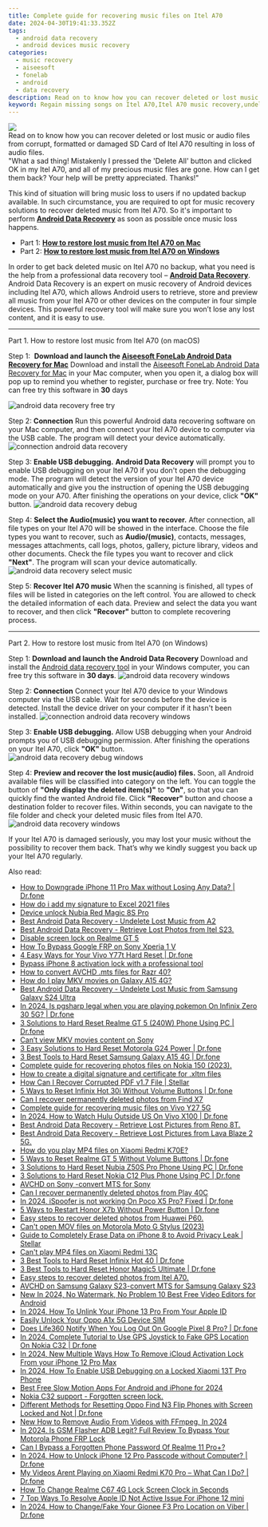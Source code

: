```yaml
---
title: Complete guide for recovering music files on Itel A70
date: 2024-04-30T19:41:33.352Z
tags: 
  - android data recovery
  - android devices music recovery
categories: 
  - music recovery
  - aiseesoft
  - fonelab
  - android
  - data recovery
description: Read on to know how you can recover deleted or lost music or audio files from corrupt, formatted or damaged SD Card of Itel A70 resulting in loss of audio files.
keyword: Regain missing songs on Itel A70,Itel A70 music recovery,undelete songs from Itel A70,save lost music on Itel A70,retrieve wiped music Itel A70,Unerase music from Itel A70,Itel A70 data recovery,Itel A70 reset but recover music,how to recover music on Itel A70,how to get back deleted song Itel A70 phone,does the Itel A70 have a backup for deleted song,Itel A70 retrieve deleted song
---
```


<img src="https://img0mobiles.techidaily.com/images/best-assets/devices/itel/itel-a70/5.jpg" class="atpl-imgstyle"  />

<div class="atpl-content atpl-for-fonelab-android recover-music">

<div class="atpl-post-description-part-1">
Read on to know how you can recover deleted or lost music or audio files from corrupt, formatted or damaged SD Card of Itel A70 resulting in loss of audio files.
</div>



<div class="atpl-post-description-part-2">
<div class="tpl-content-sub-paragraph-question">
  "What a sad thing! Mistakenly I pressed the 'Delete All' button and clicked OK in my Itel A70, and all of my precious music files are gone. How can I get them back? Your help will be pretty appreciated. Thanks!"
</div>
<div class="tpl-content-sub-paragraph-content">
  <p>
    This kind of situation will bring music loss to users if no updated backup available. In such circumstance, you are required to opt for music recovery solutions to recover deleted music from Itel A70. So it's important to perform <a href="https://tools.techidaily.com/aiseesoft-android-data-recovery/" ><strong>Android Data Recovery</strong></a> as soon as possible once music loss happens.
  </p>
</div>
</div>

<ul>
  <li>Part 1: <strong><a href="#p1">How to restore lost music from Itel A70 on Mac</a></strong></li>
  <li>Part 2: <strong><a href="#p2">How to restore lost music from Itel A70 on Windows</a></strong></li>
</ul>


<div class="atpl-post-description-part-3">
<div class="tpl-content-sub-paragraph-normal">
  <p>
      In order to get back deleted music on Itel A70 no backup, what you need is the help from a professional data recovery tool – <a href="https://tools.techidaily.com/aiseesoft-android-data-recovery/" ><strong>Android Data Recovery</strong></a>. Android Data Recovery is an expert on music recovery of Android devices including Itel A70, which allows Android users to retrieve, store and preview all music from your Itel A70 or other devices on the computer in four simple devices. This powerful recovery tool will make sure you won’t lose any lost content, and it is easy to use.
  </p>
</div>
</div>



<!-- Part 1 -->
<a id="p1" name="p1" ></a><hr>

<div>
  <span class="atpl-step-part-style">Part 1. How to restore lost music from Itel A70 (on macOS)</span>
</div>

<span class="atpl-stepstyle-a"><span>Step 1: </span></span> <strong>Download and launch the <a href="https://tools.techidaily.com/aiseesoft-android-data-recovery-for-mac/" >Aiseesoft FoneLab Android Data Recovery for Mac</a></strong>
Download and install the <a href="https://tools.techidaily.com/aiseesoft-android-data-recovery-for-mac/" >Aiseesoft FoneLab Android Data Recovery for Mac</a> in your Mac computer, when you open it, a dialog box will pop up to remind you whether to register, purchase or free try.
Note: You can free try this software in <strong>30</strong> days

<img src="https://tools.techidaily.com/images/apps/aiseesoft/android-data-recovery/mac-free-try.png" class="atpl-imgstyle" alt="android data recovery free try" />

<span class="atpl-stepstyle-a"><span>Step 2: </span></span> <strong>Connection</strong>
Run this powerful Android data recovering software on your Mac computer, and then connect your Itel A70 device to computer via the USB cable. The program will detect your device automatically.
<img src="https://tools.techidaily.com/images/apps/aiseesoft/android-data-recovery/mac-connection-interface.jpg" class="atpl-imgstyle" alt="connection android data recovery" />

<span class="atpl-stepstyle-a"><span>Step 3: </span></span> <strong>Enable USB debugging.</strong>
<strong>Android Data Recovery</strong> will prompt you to enable USB debugging on your Itel A70 if you don't open the debugging mode. The program will detect the version of your Itel A70 device automatically and give you the instruction of opening the USB debugging mode on your A70. After finishing the operations on your device, click <strong>"OK"</strong> button.
<img src="https://tools.techidaily.com/images/apps/aiseesoft/android-data-recovery/mac-android-usb-debug.jpg"  class="atpl-imgstyle" alt="android data recovery debug" />

<span class="atpl-stepstyle-a"><span>Step 4: </span></span> <strong>Select the Audio(music) you want to recover.</strong>
After connection, all file types on your Itel A70 will be showed in the interface. Choose the file types you want to recover, such as <strong>Audio/(music)</strong>, contacts, messages, messages attachments, call logs, photos, gallery, picture library, videos and other documents. Check the file types you want to recover and click <b>"Next"</b>. The program will scan your device automatically.
<img src="https://tools.techidaily.com/images/apps/aiseesoft/android-data-recovery/mac-choose-type-music.jpg" class="atpl-imgstyle" alt="android data recovery select music" />

<span class="atpl-stepstyle-a"><span>Step 5: </span></span> <strong>Recover Itel A70 music</strong>
When the scanning is finished, all types of files will be listed in categories on the left control. You are allowed to check the detailed information of each data. Preview and select the data you want to recover, and then click <b>"Recover"</b> button to complete recovering process.


<a id="p2" name="p2"></a><hr>

<!-- Part 2 -->
<div>
  <span class="atpl-step-part-style">Part 2. How to restore lost music from Itel A70 (on Windows)</span>
</div>

<span class="atpl-stepstyle-a"><span>Step 1: </span></span> <strong>Download and launch the Android Data Recovery</strong>
Download and install the <a href="https://tools.techidaily.com/aiseesoft-android-data-recovery-for-win/" >Android data recovery tool</a> in your Windows computer, you can free try this software in <b>30 days</b>.
<img src="https://tools.techidaily.com/images/apps/aiseesoft/android-data-recovery/win-start-interface.png"  class="atpl-imgstyle" alt="android data recovery windows" />

<span class="atpl-stepstyle-a"><span>Step 2: </span></span> <strong>Connection</strong>
Connect your Itel A70 device to your Windows computer via the USB cable. Wait for seconds before the device is detected. Install the device driver on your computer if it hasn't been installed.
<img src="https://tools.techidaily.com/images/apps/aiseesoft/android-data-recovery/win-connection-interface.png" class="atpl-imgstyle" alt="connection android data recovery windows" />

<span class="atpl-stepstyle-a"><span>Step 3: </span></span> <strong>Enable USB debugging.</strong>
Allow USB debugging when your Android prompts you of USB debugging permission. After finishing the operations on your Itel A70, click <b>"OK"</b> button.
<img src="https://tools.techidaily.com/images/apps/aiseesoft/android-data-recovery/win-android-usb-debug.png" class="atpl-imgstyle" alt="android data recovery debug windows" />

<span class="atpl-stepstyle-a"><span>Step 4: </span></span> <strong>Preview and recover the lost music(audio) files.</strong>
Soon, all Android available files will be classified into category on the left. You can toggle the button of <b>"Only display the deleted item(s)"</b> to <b>"On"</b>, so that you can quickly find the wanted Android file. Click <b>"Recover"</b> button and choose a destination folder to recover files. Within seconds, you can navigate to the file folder and check your deleted music files from Itel A70.
<img src="https://tools.techidaily.com/images/apps/aiseesoft/android-data-recovery/win-recover-music.jpg" class="atpl-imgstyle" alt="android data recovery windows" />

<div class="atpl-post-description-part-4">
<div class="tpl-content-sub-paragraph-normal">
    <p>
        If your Itel A70 is damaged seriously, you may lost your music without the possibility to recover them back. That’s why we kindly suggest you back up your Itel A70 regularly.
    </p>
</div>
</div>


<ins class="adsbygoogle"
     style="display:block"
     data-ad-client="ca-pub-7571918770474297"
     data-ad-slot="8358498916"
     data-ad-format="auto"
     data-full-width-responsive="true"></ins>



</div>
<ins class="adsbygoogle"
    style="display:block"
    data-ad-format="autorelaxed"
    data-ad-client="ca-pub-7571918770474297"
    data-ad-slot="1223367746"></ins>

<span class="atpl-alsoreadstyle">Also read:</span>
<div><ul>
<li><a href="https://phone-solutions.techidaily.com/how-to-downgrade-iphone-11-pro-max-without-losing-any-data-drfone-by-drfone-ios-system-repair-ios-system-repair/"><u>How to Downgrade iPhone 11 Pro Max without Losing Any Data? | Dr.fone</u></a></li>
<li><a href="https://phone-solutions.techidaily.com/how-do-i-add-my-signature-to-excel-2021-files-by-ldigisigner-sign-a-excel-sign-a-excel/"><u>How do i add my signature to Excel 2021 files</u></a></li>
<li><a href="https://phone-solutions.techidaily.com/device-unlock-nubia-red-magic-8s-pro-by-drfone-android-unlock-android-unlock/"><u>Device unlock  Nubia Red Magic 8S Pro</u></a></li>
<li><a href="https://phone-solutions.techidaily.com/best-android-data-recovery-undelete-lost-music-from-a2-by-fonelab-android-recover-music/"><u>Best Android Data Recovery - Undelete Lost Music from A2</u></a></li>
<li><a href="https://phone-solutions.techidaily.com/best-android-data-recovery-retrieve-lost-photos-from-itel-s23-by-fonelab-android-recover-photos/"><u>Best Android Data Recovery - Retrieve Lost Photos from Itel S23.</u></a></li>
<li><a href="https://phone-solutions.techidaily.com/disable-screen-lock-on-realme-gt-5-by-drfone-android-unlock-android-unlock/"><u>Disable screen lock on Realme GT 5</u></a></li>
<li><a href="https://phone-solutions.techidaily.com/how-to-bypass-google-frp-on-sony-xperia-1-v-by-drfone-android-unlock-remove-google-frp/"><u>How To Bypass Google FRP on Sony Xperia 1 V</u></a></li>
<li><a href="https://phone-solutions.techidaily.com/4-easy-ways-for-your-vivo-y77t-hard-reset-drfone-by-drfone-reset-android-reset-android/"><u>4 Easy Ways for Your Vivo Y77t Hard Reset | Dr.fone</u></a></li>
<li><a href="https://phone-solutions.techidaily.com/bypass-iphone-8-activation-lock-with-a-professional-tool-by-drfone-ios-unlock-ios-unlock/"><u>Bypass iPhone 8 activation lock with a professional tool</u></a></li>
<li><a href="https://phone-solutions.techidaily.com/how-to-convert-avchd-mts-files-for-razr-40-by-aiseesoft-video-converter-play-mts-on-android/"><u>How to convert AVCHD .mts files for Razr 40?</u></a></li>
<li><a href="https://phone-solutions.techidaily.com/how-do-i-play-mkv-movies-on-galaxy-a15-4g-by-aiseesoft-video-converter-play-mkv-on-android/"><u>How do I play MKV movies on Galaxy A15 4G?</u></a></li>
<li><a href="https://phone-solutions.techidaily.com/best-android-data-recovery-undelete-lost-music-from-samsung-galaxy-s24-ultra-by-fonelab-android-recover-music/"><u>Best Android Data Recovery - Undelete Lost Music from Samsung Galaxy S24 Ultra</u></a></li>
<li><a href="https://phone-solutions.techidaily.com/in-2024-is-pgsharp-legal-when-you-are-playing-pokemon-on-infinix-zero-30-5g-drfone-by-drfone-virtual-android/"><u>In 2024, Is pgsharp legal when you are playing pokemon On Infinix Zero 30 5G? | Dr.fone</u></a></li>
<li><a href="https://phone-solutions.techidaily.com/3-solutions-to-hard-reset-realme-gt-5-240w-phone-using-pc-drfone-by-drfone-reset-android-reset-android/"><u>3 Solutions to Hard Reset Realme GT 5 (240W) Phone Using PC | Dr.fone</u></a></li>
<li><a href="https://phone-solutions.techidaily.com/can-t-view-mkv-movies-content-on-sony-by-aiseesoft-video-converter-play-mkv-on-android/"><u>Can’t view MKV movies content on Sony</u></a></li>
<li><a href="https://phone-solutions.techidaily.com/3-easy-solutions-to-hard-reset-motorola-g24-power-drfone-by-drfone-reset-android-reset-android/"><u>3 Easy Solutions to Hard Reset Motorola G24 Power | Dr.fone</u></a></li>
<li><a href="https://phone-solutions.techidaily.com/3-best-tools-to-hard-reset-samsung-galaxy-a15-4g-drfone-by-drfone-reset-android-reset-android/"><u>3 Best Tools to Hard Reset Samsung Galaxy A15 4G | Dr.fone</u></a></li>
<li><a href="https://phone-solutions.techidaily.com/complete-guide-for-recovering-photos-files-on-nokia-150-2023-by-fonelab-android-recover-photos/"><u>Complete guide for recovering photos files on Nokia 150 (2023).</u></a></li>
<li><a href="https://phone-solutions.techidaily.com/how-to-create-a-digital-signature-and-certificate-for-xltm-files-by-ldigisigner-sign-a-excel-sign-a-excel/"><u>How to create a digital signature and certificate for .xltm files</u></a></li>
<li><a href="https://phone-solutions.techidaily.com/how-can-i-recover-corrupted-pdf-v17-file-stellar-by-stellar-guide/"><u>How Can I Recover Corrupted PDF v1.7 File | Stellar</u></a></li>
<li><a href="https://phone-solutions.techidaily.com/5-ways-to-reset-infinix-hot-30i-without-volume-buttons-drfone-by-drfone-reset-android-reset-android/"><u>5 Ways to Reset Infinix Hot 30i Without Volume Buttons | Dr.fone</u></a></li>
<li><a href="https://phone-solutions.techidaily.com/can-i-recover-permanently-deleted-photos-from-find-x7-by-stellar-photo-recovery-android-mobile-photo-recover/"><u>Can I recover permanently deleted photos from Find X7</u></a></li>
<li><a href="https://phone-solutions.techidaily.com/complete-guide-for-recovering-music-files-on-vivo-y27-5g-by-fonelab-android-recover-music/"><u>Complete guide for recovering music files on Vivo Y27 5G</u></a></li>
<li><a href="https://phone-solutions.techidaily.com/in-2024-how-to-watch-hulu-outside-us-on-vivo-x100-drfone-by-drfone-virtual-android/"><u>In 2024, How to Watch Hulu Outside US On Vivo X100 | Dr.fone</u></a></li>
<li><a href="https://phone-solutions.techidaily.com/best-android-data-recovery-retrieve-lost-pictures-from-reno-8t-by-fonelab-android-recover-pictures/"><u>Best Android Data Recovery - Retrieve Lost Pictures from Reno 8T.</u></a></li>
<li><a href="https://phone-solutions.techidaily.com/best-android-data-recovery-retrieve-lost-pictures-from-lava-blaze-2-5g-by-fonelab-android-recover-pictures/"><u>Best Android Data Recovery - Retrieve Lost Pictures from Lava Blaze 2 5G.</u></a></li>
<li><a href="https://phone-solutions.techidaily.com/how-do-you-play-mp4-files-on-xiaomi-redmi-k70e-by-aiseesoft-video-converter-play-mp4-on-android/"><u>How do you play MP4 files on Xiaomi Redmi K70E?</u></a></li>
<li><a href="https://phone-solutions.techidaily.com/5-ways-to-reset-realme-gt-5-without-volume-buttons-drfone-by-drfone-reset-android-reset-android/"><u>5 Ways to Reset Realme GT 5 Without Volume Buttons | Dr.fone</u></a></li>
<li><a href="https://phone-solutions.techidaily.com/3-solutions-to-hard-reset-nubia-z50s-pro-phone-using-pc-drfone-by-drfone-reset-android-reset-android/"><u>3 Solutions to Hard Reset Nubia Z50S Pro Phone Using PC | Dr.fone</u></a></li>
<li><a href="https://phone-solutions.techidaily.com/3-solutions-to-hard-reset-nokia-c12-plus-phone-using-pc-drfone-by-drfone-reset-android-reset-android/"><u>3 Solutions to Hard Reset Nokia C12 Plus Phone Using PC | Dr.fone</u></a></li>
<li><a href="https://phone-solutions.techidaily.com/avchd-on-sony-convert-mts-for-sony-by-aiseesoft-video-converter-play-mts-on-android/"><u>AVCHD on Sony -convert MTS for Sony </u></a></li>
<li><a href="https://phone-solutions.techidaily.com/can-i-recover-permanently-deleted-photos-from-play-40c-by-stellar-photo-recovery-android-mobile-photo-recover/"><u>Can I recover permanently deleted photos from Play 40C</u></a></li>
<li><a href="https://phone-solutions.techidaily.com/in-2024-ispoofer-is-not-working-on-poco-x5-pro-fixed-drfone-by-drfone-virtual-android/"><u>In 2024, iSpoofer is not working On Poco X5 Pro? Fixed | Dr.fone</u></a></li>
<li><a href="https://phone-solutions.techidaily.com/5-ways-to-restart-honor-x7b-without-power-button-drfone-by-drfone-reset-android-reset-android/"><u>5 Ways to Restart Honor X7b Without Power Button | Dr.fone</u></a></li>
<li><a href="https://phone-solutions.techidaily.com/easy-steps-to-recover-deleted-photos-from-huawei-p60-by-fonelab-android-recover-photos/"><u>Easy steps to recover deleted photos from Huawei P60.</u></a></li>
<li><a href="https://phone-solutions.techidaily.com/can-t-open-mov-files-on-motorola-moto-g-stylus-2023-by-aiseesoft-video-converter-play-mov-on-android/"><u>Can't open MOV files on Motorola Moto G Stylus (2023)</u></a></li>
<li><a href="https://phone-solutions.techidaily.com/guide-to-completely-erase-data-on-iphone-8-to-avoid-privacy-leak-stellar-by-stellar-data-recovery-ios-iphone-data-recovery/"><u>Guide to Completely Erase Data on iPhone 8 to Avoid Privacy Leak | Stellar</u></a></li>
<li><a href="https://phone-solutions.techidaily.com/can-t-play-mp4-files-on-xiaomi-redmi-13c-by-aiseesoft-video-converter-play-mp4-on-android/"><u>Can't play MP4 files on Xiaomi Redmi 13C</u></a></li>
<li><a href="https://phone-solutions.techidaily.com/3-best-tools-to-hard-reset-infinix-hot-40-drfone-by-drfone-reset-android-reset-android/"><u>3 Best Tools to Hard Reset Infinix Hot 40 | Dr.fone</u></a></li>
<li><a href="https://phone-solutions.techidaily.com/3-best-tools-to-hard-reset-honor-magic5-ultimate-drfone-by-drfone-reset-android-reset-android/"><u>3 Best Tools to Hard Reset Honor Magic5 Ultimate | Dr.fone</u></a></li>
<li><a href="https://phone-solutions.techidaily.com/easy-steps-to-recover-deleted-photos-from-itel-a70-by-fonelab-android-recover-photos/"><u>Easy steps to recover deleted photos from Itel A70.</u></a></li>
<li><a href="https://phone-solutions.techidaily.com/avchd-on-samsung-galaxy-s23-convert-mts-for-samsung-galaxy-s23-by-aiseesoft-video-converter-play-mts-on-android/"><u>AVCHD on Samsung Galaxy S23-convert MTS for Samsung Galaxy S23</u></a></li>
<li><a href="https://ai-video-apps.techidaily.com/new-in-2024-no-watermark-no-problem-10-best-free-video-editors-for-android/"><u>New In 2024, No Watermark, No Problem 10 Best Free Video Editors for Android</u></a></li>
<li><a href="https://apple-account.techidaily.com/in-2024-how-to-unlink-your-iphone-13-pro-from-your-apple-id-by-drfone-ios/"><u>In 2024, How To Unlink Your iPhone 13 Pro From Your Apple ID</u></a></li>
<li><a href="https://sim-unlock.techidaily.com/easily-unlock-your-oppo-a1x-5g-device-sim-by-drfone-android/"><u>Easily Unlock Your Oppo A1x 5G Device SIM</u></a></li>
<li><a href="https://fake-location.techidaily.com/does-life360-notify-when-you-log-out-on-google-pixel-8-pro-drfone-by-drfone-virtual-android/"><u>Does Life360 Notify When You Log Out On Google Pixel 8 Pro? | Dr.fone</u></a></li>
<li><a href="https://review-topics.techidaily.com/in-2024-complete-tutorial-to-use-gps-joystick-to-fake-gps-location-on-nokia-c32-drfone-by-drfone-virtual-android/"><u>In 2024, Complete Tutorial to Use GPS Joystick to Fake GPS Location On Nokia C32 | Dr.fone</u></a></li>
<li><a href="https://activate-lock.techidaily.com/in-2024-new-multiple-ways-how-to-remove-icloud-activation-lock-from-your-iphone-12-pro-max-by-drfone-ios/"><u>In 2024, New Multiple Ways How To Remove iCloud Activation Lock From your iPhone 12 Pro Max</u></a></li>
<li><a href="https://unlock-android.techidaily.com/in-2024-how-to-enable-usb-debugging-on-a-locked-xiaomi-13t-pro-phone-by-drfone-android/"><u>In 2024, How To Enable USB Debugging on a Locked Xiaomi 13T Pro Phone</u></a></li>
<li><a href="https://ai-editing-video.techidaily.com/best-free-slow-motion-apps-for-android-and-iphone-for-2024/"><u>Best Free Slow Motion Apps For Android and iPhone for 2024</u></a></li>
<li><a href="https://review-topics.techidaily.com/nokia-c32-support-forgotten-screen-lock-by-drfone-android-unlock-android-unlock/"><u>Nokia C32 support - Forgotten screen lock.</u></a></li>
<li><a href="https://techidaily.com/different-methods-for-resetting-oppo-find-n3-flip-phones-with-screen-locked-and-not-drfone-by-drfone-reset-android-reset-android/"><u>Different Methods for Resetting Oppo Find N3 Flip Phones with Screen Locked and Not | Dr.fone</u></a></li>
<li><a href="https://ai-editing-video.techidaily.com/new-how-to-remove-audio-from-videos-with-ffmpeg-in-2024/"><u>New How to Remove Audio From Videos with FFmpeg, In 2024</u></a></li>
<li><a href="https://android-frp.techidaily.com/in-2024-is-gsm-flasher-adb-legit-full-review-to-bypass-your-motorola-phone-frp-lock-by-drfone-android/"><u>In 2024, Is GSM Flasher ADB Legit? Full Review To Bypass Your Motorola Phone FRP Lock</u></a></li>
<li><a href="https://easy-unlock-android.techidaily.com/can-i-bypass-a-forgotten-phone-password-of-realme-11-proplus-by-drfone-android/"><u>Can I Bypass a Forgotten Phone Password Of Realme 11 Pro+?</u></a></li>
<li><a href="https://iphone-unlock.techidaily.com/in-2024-how-to-unlock-iphone-12-pro-passcode-without-computer-drfone-by-drfone-ios/"><u>In 2024, How to Unlock iPhone 12 Pro Passcode without Computer? | Dr.fone</u></a></li>
<li><a href="https://fix-guide.techidaily.com/my-videos-arent-playing-on-xiaomi-redmi-k70-pro-what-can-i-do-drfone-by-drfone-fix-android-problems-fix-android-problems/"><u>My Videos Arent Playing on Xiaomi Redmi K70 Pro – What Can I Do? | Dr.fone</u></a></li>
<li><a href="https://easy-unlock-android.techidaily.com/how-to-change-realme-c67-4g-lock-screen-clock-in-seconds-by-drfone-android/"><u>How To Change Realme C67 4G Lock Screen Clock in Seconds</u></a></li>
<li><a href="https://ios-unlock.techidaily.com/7-top-ways-to-resolve-apple-id-not-active-issue-for-iphone-12-mini-by-drfone-ios/"><u>7 Top Ways To Resolve Apple ID Not Active Issue For iPhone 12 mini</u></a></li>
<li><a href="https://location-social.techidaily.com/in-2024-how-to-changefake-your-gionee-f3-pro-location-on-viber-drfone-by-drfone-virtual-android/"><u>In 2024, How to Change/Fake Your Gionee F3 Pro Location on Viber | Dr.fone</u></a></li>
</ul></div>

